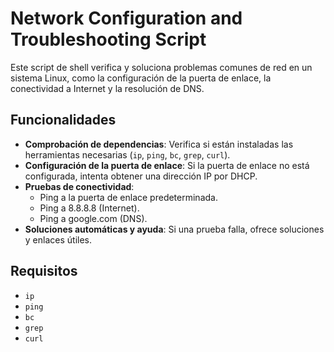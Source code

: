 # Network Configuration and Troubleshooting Script

Este script de shell verifica y soluciona problemas comunes de red en un sistema Linux, como la configuración de la puerta de enlace, la conectividad a Internet y la resolución de DNS.

## Funcionalidades

- **Comprobación de dependencias**: Verifica si están instaladas las herramientas necesarias (`ip`, `ping`, `bc`, `grep`, `curl`).
- **Configuración de la puerta de enlace**: Si la puerta de enlace no está configurada, intenta obtener una dirección IP por DHCP.
- **Pruebas de conectividad**:
  - Ping a la puerta de enlace predeterminada.
  - Ping a 8.8.8.8 (Internet).
  - Ping a google.com (DNS).
- **Soluciones automáticas y ayuda**: Si una prueba falla, ofrece soluciones y enlaces útiles.

## Requisitos

- `ip`
- `ping`
- `bc`
- `grep`
- `curl`
